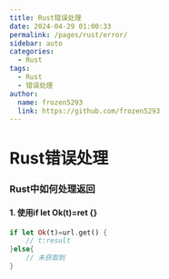 ```yaml
---
title: Rust错误处理
date: 2024-04-29 01:00:33
permalink: /pages/rust/error/
sidebar: auto
categories:
  - Rust
tags:
  - Rust
  - 错误处理
author: 
  name: frozen5293
  link: https://github.com/frozen5293
---
```


# Rust错误处理

### Rust中如何处理返回

#### 1. 使用if let Ok(t)=ret {}
```rust
if let Ok(t)=url.get() {
    // t:result
}else{
    // 未获取到
}
```
